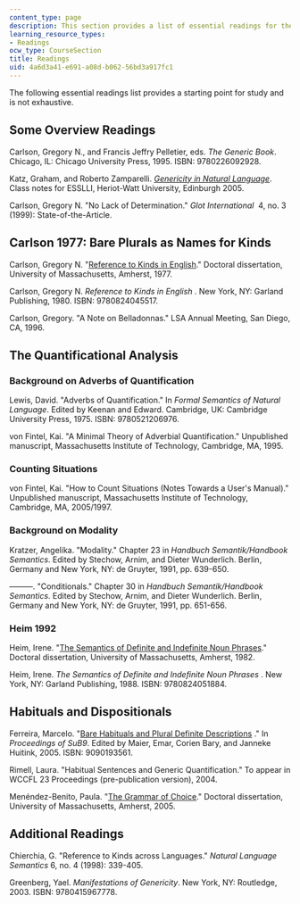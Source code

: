 ```yaml
---
content_type: page
description: This section provides a list of essential readings for the course.
learning_resource_types:
- Readings
ocw_type: CourseSection
title: Readings
uid: 4a6d3a41-e691-a08d-b062-56bd3a917fc1
---
```


The following essential readings list provides a starting point for study and is not exhaustive.

Some Overview Readings
----------------------

Carlson, Gregory N., and Francis Jeffry Pelletier, eds. _The Generic Book_. Chicago, IL: Chicago University Press, 1995. ISBN: 9780226092928.

Katz, Graham, and Roberto Zamparelli. [_Genericity in Natural Language_](https://esslli2016.unibz.it/wp-content/uploads/2015/10/notes-day2.pdf). Class notes for ESSLLI, Heriot-Watt University, Edinburgh 2005.

Carlson, Gregory N. "No Lack of Determination." _Glot International_  4, no. 3 (1999): State-of-the-Article.

Carlson 1977: Bare Plurals as Names for Kinds
---------------------------------------------

Carlson, Gregory N. "[Reference to Kinds in English](http://semanticsarchive.net/Archive/jk3NzRlY/)." Doctoral dissertation, University of Massachusetts, Amherst, 1977.

Carlson, Gregory N. _Reference to Kinds in English_ . New York, NY: Garland Publishing, 1980. ISBN: 9780824045517.

Carlson, Gregory. "A Note on Belladonnas." LSA Annual Meeting, San Diego, CA, 1996.

The Quantificational Analysis
-----------------------------

### Background on Adverbs of Quantification

Lewis, David. "Adverbs of Quantification." In _Formal Semantics of Natural Language_. Edited by Keenan and Edward. Cambridge, UK: Cambridge University Press, 1975. ISBN: 9780521206976.

von Fintel, Kai. "A Minimal Theory of Adverbial Quantification." Unpublished manuscript, Massachusetts Institute of Technology, Cambridge, MA, 1995.

### Counting Situations

von Fintel, Kai. "How to Count Situations (Notes Towards a User's Manual)." Unpublished manuscript, Massachusetts Institute of Technology, Cambridge, MA, 2005/1997.

### Background on Modality

Kratzer, Angelika. "Modality." Chapter 23 in _Handbuch Semantik/Handbook Semantics_. Edited by Stechow, Arnim, and Dieter Wunderlich. Berlin, Germany and New York, NY: de Gruyter, 1991, pp. 639-650.

———. "Conditionals." Chapter 30 in _Handbuch Semantik/Handbook Semantics_. Edited by Stechow, Arnim, and Dieter Wunderlich. Berlin, Germany and New York, NY: de Gruyter, 1991, pp. 651-656.

### Heim 1992

Heim, Irene. "[The Semantics of Definite and Indefinite Noun Phrases](http://semanticsarchive.net/Archive/Tk0ZmYyY/)." Doctoral dissertation, University of Massachusetts, Amherst, 1982.

Heim, Irene. _The Semantics of Definite and Indefinite Noun Phrases_ . New York, NY: Garland Publishing, 1988. ISBN: 9780824051884.

Habituals and Dispositionals
----------------------------

Ferreira, Marcelo. "[Bare Habituals and Plural Definite Descriptions](https://ojs.ub.uni-konstanz.de/sub/index.php/sub/article/view/721) ." In _Proceedings of SuB9_. Edited by Maier, Emar, Corien Bary, and Janneke Huitink, 2005. ISBN: 9090193561.

Rimell, Laura. "Habitual Sentences and Generic Quantification." To appear in WCCFL 23 Proceedings (pre-publication version), 2004.

Menéndez-Benito, Paula. "[The Grammar of Choice](http://semanticsarchive.net/Archive/GQ1OGQ3O/)." Doctoral dissertation, University of Massachusetts, Amherst, 2005.

Additional Readings
-------------------

Chierchia, G. "Reference to Kinds across Languages." _Natural Language Semantics_ 6, no. 4 (1998): 339-405.

Greenberg, Yael. _Manifestations of Genericity_. New York, NY: Routledge, 2003. ISBN: 9780415967778.